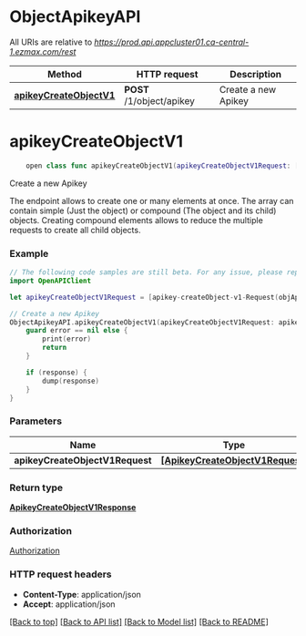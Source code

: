# ObjectApikeyAPI

All URIs are relative to *https://prod.api.appcluster01.ca-central-1.ezmax.com/rest*

Method | HTTP request | Description
------------- | ------------- | -------------
[**apikeyCreateObjectV1**](ObjectApikeyAPI.md#apikeycreateobjectv1) | **POST** /1/object/apikey | Create a new Apikey


# **apikeyCreateObjectV1**
```swift
    open class func apikeyCreateObjectV1(apikeyCreateObjectV1Request: [ApikeyCreateObjectV1Request], completion: @escaping (_ data: ApikeyCreateObjectV1Response?, _ error: Error?) -> Void)
```

Create a new Apikey

The endpoint allows to create one or many elements at once.  The array can contain simple (Just the object) or compound (The object and its child) objects.  Creating compound elements allows to reduce the multiple requests to create all child objects.

### Example 
```swift
// The following code samples are still beta. For any issue, please report via http://github.com/OpenAPITools/openapi-generator/issues/new
import OpenAPIClient

let apikeyCreateObjectV1Request = [apikey-createObject-v1-Request(objApikey: apikey-Request(fkiUserID: 123, objApikeyDescription: Multilingual-ApikeyDescription(sApikeyDescription1: "sApikeyDescription1_example", sApikeyDescription2: "sApikeyDescription2_example")), objApikeyCompound: apikey-RequestCompound(fkiUserID: 123, objApikeyDescription: Multilingual-ApikeyDescription(sApikeyDescription1: "sApikeyDescription1_example", sApikeyDescription2: "sApikeyDescription2_example")))] // [ApikeyCreateObjectV1Request] | 

// Create a new Apikey
ObjectApikeyAPI.apikeyCreateObjectV1(apikeyCreateObjectV1Request: apikeyCreateObjectV1Request) { (response, error) in
    guard error == nil else {
        print(error)
        return
    }

    if (response) {
        dump(response)
    }
}
```

### Parameters

Name | Type | Description  | Notes
------------- | ------------- | ------------- | -------------
 **apikeyCreateObjectV1Request** | [**[ApikeyCreateObjectV1Request]**](ApikeyCreateObjectV1Request.md) |  | 

### Return type

[**ApikeyCreateObjectV1Response**](ApikeyCreateObjectV1Response.md)

### Authorization

[Authorization](../README.md#Authorization)

### HTTP request headers

 - **Content-Type**: application/json
 - **Accept**: application/json

[[Back to top]](#) [[Back to API list]](../README.md#documentation-for-api-endpoints) [[Back to Model list]](../README.md#documentation-for-models) [[Back to README]](../README.md)

